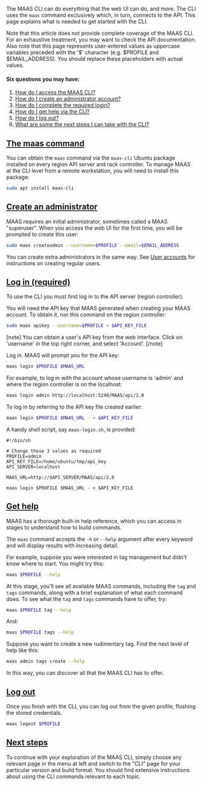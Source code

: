 The MAAS CLI can do everything that the web UI can do, and more. The CLI uses the `maas` command exclusively which, in turn, connects to the API.  This page explains what is needed to get started with the CLI.

Note that this article does not provide complete coverage of the MAAS CLI. For an exhaustive treatment, you may want to check the API documentation.  Also note that this page represents user-entered values as uppercase variables preceded with the '$' character (e.g. $PROFILE and $EMAIL_ADDRESS). You should replace these placeholders with actual values.

#### Six questions you may have:

1. [How do I access the MAAS CLI?](#heading--the-maas-command)
2. [How do I create an administrator account?](#heading--create-an-administrator)
3. [How do I complete the required login?](#heading--log-in-required)
4. [How do I get help via the CLI?](#heading--get-help)
5. [How do I log out?](#heading--log-out)
6. [What are some the next steps I can take with the CLI?](#heading--next-steps)

<a href="#heading--the-maas-command"><h2 id="heading--the-maas-command">The maas command</h2></a>

You can obtain the `maas` command via the `maas-cli` Ubuntu package installed on every region API server and rack controller. To manage MAAS at the CLI level from a remote workstation, you will need to install this package:

``` bash
sudo apt install maas-cli
```

<a href="#heading--create-an-administrator"><h2 id="heading--create-an-administrator">Create an administrator</h2></a>

MAAS requires an initial administrator, sometimes called a MAAS "superuser". When you access the web UI for the first time, you will be prompted to create this user:

``` bash
sudo maas createadmin --username=$PROFILE --email=$EMAIL_ADDRESS
```

You can create extra administrators in the same way. See [User accounts](/t/user-accounts/nnnn#heading--add-a-user) for instructions on creating regular users.

<a href="#heading--log-in-required"><h2 id="heading--log-in-required">Log in (required)</h2></a>

To use the CLI you must first log in to the API server (region controller).

You will need the API key that MAAS generated when creating your MAAS account. To obtain it, run this command on the region controller:

``` bash
sudo maas apikey --username=$PROFILE > $API_KEY_FILE
```
 
[note]
You can obtain a user's API key from the web interface. Click on 'username' in the top right corner, and select 'Account'.
[/note]

Log in. MAAS will prompt you for the API key:

``` bash
maas login $PROFILE $MAAS_URL
```

For example, to log in with the account whose username is 'admin' and where the region controller is on the localhost:

``` bash
maas login admin http://localhost:5240/MAAS/api/2.0
```

To log in by referring to the API key file created earlier:

``` bash
maas login $PROFILE $MAAS_URL - < $API_KEY_FILE
```

A handy shell script, say `maas-login.sh`, is provided:

``` no-highlight
#!/bin/sh

# Change these 3 values as required 
PROFILE=admin
API_KEY_FILE=/home/ubuntu/tmp/api_key
API_SERVER=localhost

MAAS_URL=http://$API_SERVER/MAAS/api/2.0

maas login $PROFILE $MAAS_URL - < $API_KEY_FILE
```

<a href="#heading--get-help"><h2 id="heading--get-help">Get help</h2></a>

MAAS has a thorough built-in help reference, which you can access in stages to understand how to build commands.

The `maas` command accepts the `-h` or `--help` argument after every keyword and will display results with increasing detail.

For example, suppose you were interested in tag management but didn't know where to start. You might try this:

``` bash
maas $PROFILE --help
```

At this stage, you'll see all available MAAS commands, including the `tag` and `tags` commands, along with a brief explanation of what each command does. To see what the `tag` and `tags` commands have to offer, try:

``` bash
maas $PROFILE tag --help
```

And:

``` bash
maas $PROFILE tags --help
```

Suppose you want to create a new rudimentary tag. Find the next level of help like this:

``` bash
maas admin tags create --help
```

In this way, you can discover all that the MAAS CLI has to offer.

<a href="#heading--log-out"><h2 id="heading--log-out">Log out</h2></a>

Once you finish with the CLI, you can log out from the given profile, flushing the stored credentials.

``` bash
maas logout $PROFILE
```

<a href="#heading--next-steps"><h2 id="heading--next-steps">Next steps</h2></a>

To continue with your exploration of the MAAS CLI, simply choose any relevant page in the menu at left and switch to the "CLI" page for your particular version and build format.  You should find extensive instructions about using the CLI commands relevant to each topic.
